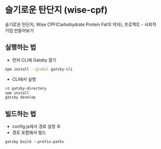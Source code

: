 # 슬기로운 탄단지 (wise-cpf)
슬기로운 탄단지, Wise CPF(Carbohydrate Protein Fat의 약자), 프로젝트 - 사회적 기업 만들어보기

## 실행하는 법
 - 먼저 CLI에 Gatsby 깔기 
```sh
npm install --global gatsby-cli
```

 - CLI에서 실행
```sh
cd gatsby-directory
npm install
gatsby develop
```

## 빌드하는 법
 - config.js에서 경로 설정 후
 - 경로 포함해서 빌드
```
gatsby build --prefix-paths
```
